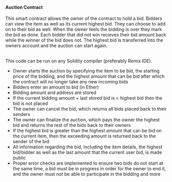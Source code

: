 

#### Auction Contract
This smart contract allows the owner of the contract to hold a bid. Bidders can view the item as well as its current highest bid. They can choose to add on to their bid as well. When the owner feels the bidding is over they mark the bid as done. Each bidder that did not win recieves their bid amount back while the winner of the bid does not. The highest bid is transferred into the owners account and the auction can start again.

<br />
This code can be run on any Solidity compiler (preferably Remix IDE).

- Owner starts the auction by specifying the item to be bid, the starting price of the bidding, and the highest amount that can be bid after which the contract will no longer take any new incoming bids
 - Bidders enter an amount to bid (in Ether)
 - Bidding amount and address are stored
 - If the current bidding amount + last stored bid is < highest bid then the bid is not placed
 - The owner can cancel the bid, which returns all bids placed back to their senders
 - The owner can finalize the auction, which pays the owner the highest bid and returns the rest of the bids back to their owners
 - If the highest bid is greater than the highest amount that can be bid on the current item, then the exceeding amount is returned back to the sender of the bid
 - All information regarding the bid, including the item details, the highest bid/bidder as well as the last amount that the current user bid, is made public
 - Proper error checks are implemented to ensure two bids do not start at the same time, a bid must be in progress in order for the owner to end it, and the owner must not be able to participate in the bidding and more
